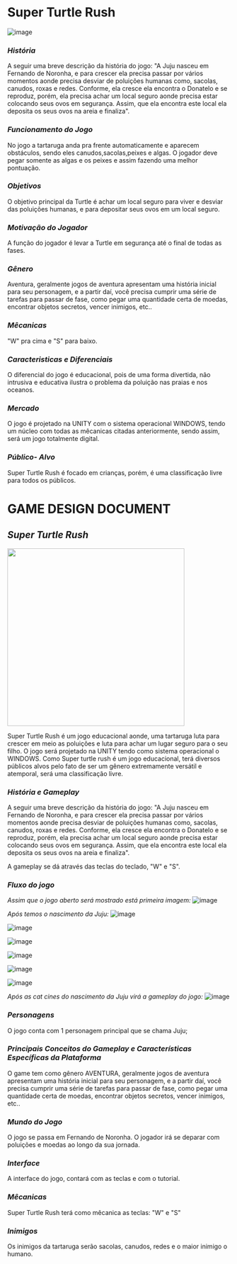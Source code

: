 # Super Turtle Rush
![image](https://media.discordapp.net/attachments/950776229013897286/950789139563937823/imagem_promocional.png?width=705&height=397) 
 
 ### *História*
A seguir uma breve descrição da história do jogo: "A Juju nasceu em Fernando de Noronha, e para crescer ela precisa passar por vários momentos aonde precisa desviar de poluições humanas como, sacolas, canudos, roxas e redes. Conforme, ela cresce ela encontra o Donatelo e se reproduz, porém, ela precisa achar um local seguro aonde precisa estar colocando seus ovos em segurança. Assim, que ela encontra este local ela deposita os seus ovos na areia e finaliza".

### *Funcionamento do Jogo*
No jogo a tartaruga anda pra frente automaticamente e aparecem obstáculos, sendo eles canudos,sacolas,peixes e algas.
O jogador deve pegar somente as algas e os peixes e assim fazendo uma melhor pontuação.


### *Objetivos*
O objetivo principal da Turtle é achar um local seguro para viver e desviar das poluições humanas, e para depositar seus ovos em um local seguro.

### *Motivação do Jogador*
A função do jogador é levar a Turtle em segurança até o final de todas as fases.

### *Gênero*
Aventura, geralmente jogos de aventura apresentam uma história inicial para seu personagem, e a partir daí, você precisa cumprir uma série de tarefas para passar de
fase, como pegar uma quantidade certa de moedas, encontrar objetos secretos, vencer inimigos, etc..


### *Mêcanicas*
"W" pra cima e "S" para baixo.

### *Caracteristicas e Diferenciais*
O diferencial do jogo é educacional, pois de uma forma divertida, não intrusiva e educativa ilustra o problema da poluição nas praias e nos oceanos.

### *Mercado*
O jogo é projetado na UNITY com o sistema operacional WINDOWS, tendo um núcleo com todas as mêcanicas citadas anteriormente, sendo assim, será um jogo totalmente digital.

### *Público- Alvo*
Super Turtle Rush é focado em crianças, porém, é uma classificação livre para todos os públicos.




# GAME DESIGN DOCUMENT
## *Super Turtle Rush*
<img src="https://cdn.discordapp.com/attachments/908440002868965417/961393013421146132/unknown.png" width="400px"/>
 
Super Turtle Rush é um jogo educacional aonde, uma tartaruga luta para crescer em meio as poluições e luta para achar um lugar seguro para o seu filho. O jogo será projetado na UNITY tendo como sistema operacional o WINDOWS. Como Super turtle rush é um jogo educacional, terá diversos públicos alvos pelo fato de ser um gênero extremamente versátil e atemporal, será uma classificação livre. 

### *História e Gameplay*
A seguir uma breve descrição da história do jogo: "A Juju nasceu em Fernando de Noronha, e para crescer ela precisa passar por vários momentos aonde precisa desviar de poluições humanas como, sacolas, canudos, roxas e redes. Conforme, ela cresce ela encontra o Donatelo e se reproduz, porém, ela precisa achar um local seguro aonde precisa estar colocando seus ovos em segurança. Assim, que ela encontra este local ela deposita os seus ovos na areia e finaliza".

A gameplay se dá através das teclas do teclado, "W" e "S".

### *Fluxo do jogo*
*Assim que o jogo aberto será mostrado está primeira imagem:*
![image](https://media.discordapp.net/attachments/950776229013897286/958164777555857488/Screenshot_2.png)

*Após temos o nascimento da Juju:*
![image](https://media.discordapp.net/attachments/950776229013897286/957749589140725790/cena1.png?width=831&height=467)

![image](https://media.discordapp.net/attachments/950776229013897286/957749589681778738/cena2.png?width=831&height=467)

![image](https://media.discordapp.net/attachments/950776229013897286/957749589987954688/cena3.png?width=831&height=467)

![image](https://media.discordapp.net/attachments/950776229013897286/959934973157179442/cena4.png?width=831&height=467)

![image](https://cdn.discordapp.com/attachments/950776229013897286/960291798507454554/cena5.png)

![image](https://media.discordapp.net/attachments/950776229013897286/960291800566865980/cena6.png?width=831&height=467)


*Após as cat cines do nascimento da Juju virá a gameplay do jogo:*
![image](https://media.discordapp.net/attachments/950776229013897286/958164777287450645/Screenshot_1.png)

### *Personagens* 
O jogo conta com 1 personagem principal que se chama Juju;

### *Principais Conceitos do Gameplay e Características Específicas da Plataforma*
O game tem como gênero AVENTURA,  geralmente jogos de aventura apresentam uma história inicial para seu personagem, e a partir daí, você precisa cumprir uma série de tarefas para passar de fase, como pegar uma quantidade certa de moedas, encontrar objetos secretos, vencer inimigos, etc..

### *Mundo do Jogo*
O jogo se passa em Fernando de Noronha. O jogador irá se deparar com poluições e moedas ao longo da sua jornada.

### *Interface*
A interface do jogo, contará com as teclas e com o tutorial.

### *Mêcanicas*
Super Turtle Rush terá como mêcanica as teclas:
"W" e "S"

### *Inimigos*
Os inimigos da tartaruga serão sacolas, canudos, redes e o maior inimigo o humano. 



